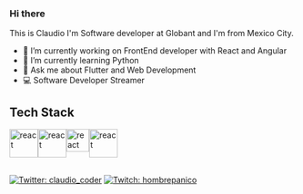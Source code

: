 ### Hi there

This is Claudio
I'm Software developer at Globant and I'm from Mexico City.

- 🔭 I’m currently working on FrontEnd developer with React and Angular
- 🌱 I’m currently learning Python
- 💬 Ask me about Flutter and Web Development
- 💻 Software Developer Streamer

## Tech Stack

<div style="display:flex">
  <img src="https://cdn.worldvectorlogo.com/logos/react-2.svg" alt="react" width="50"/>
  <img src="https://cdn.worldvectorlogo.com/logos/angular-icon-1.svg" alt="react" width="50"/>
  <img src="https://cdn.worldvectorlogo.com/logos/flutter.svg" alt="react" width="40"/>
  <img src="https://cdn.worldvectorlogo.com/logos/typescript.svg" alt="react" width="50"/>
</div>

</br>

[![Twitter: claudio_coder](https://img.shields.io/twitter/follow/claudio_coder)](https://twitter.com/claudio_coder)
[![Twitch: hombrepanico](https://img.shields.io/twitch/status/hombrepanico?style=social)](https://www.twitch.tv/hombrepanico)
